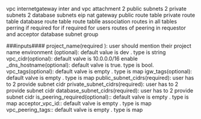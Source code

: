  



 vpc
  internetgateway
  inter and vpc attachment
  2 public subnets
  2 private subnets
  2 database subnets
  eip
  nat gateway
  public route table 
  private route table 
  database route table 
  route tablle association
  routes in all tables 
  perring if required for if  required  for users
 routes of peering in requestor and acceptor 
database subnet group




###inputs####
project_name(required ): user should mention their project name 
environment (optional): default value is dev . type is string 
vpc_cidr(optional): default valve is 10.0.0.0/16
enable _dns_hostname(optional): default valve is true. type is bool.
vpc_tags(optional): default valve is empty . type is map
igw_tags(optional): default valve is empty . type is map
public_subnet_cidrs(required): user has  to 2 provide subnet cidr
private_subnet_cidrs(required): user has  to 2 provide subnet cidr
database_subnet_cidrs(required): user has  to 2 provide subnet cidr
is_peering_required(optional):: default valve is empty . type is map
acceptor_vpc_id:: default valve is empty . type is map
vpc_peering_tags:: default valve is empty . type is map
